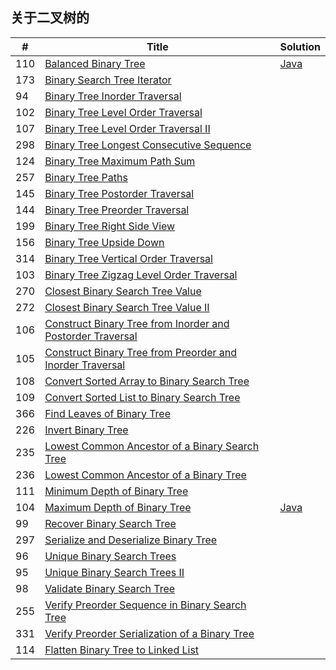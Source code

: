 关于二叉树的
------

|#|Title|Solution|
|---|----| ----- |
|110|[Balanced Binary Tree](https://leetcode.com/problems/balanced-binary-tree/)| [Java](https://github.com/dingjikerbo/leetcode/blob/master/solution/src/main/java/com/inuker/solution/BalancedBinaryTree.java)|
|173|[Binary Search Tree Iterator](https://leetcode.com/problems/binary-search-tree-iterator/)||
|94|[Binary Tree Inorder Traversal](https://leetcode.com/problems/binary-tree-inorder-traversal/)||
|102|[Binary Tree Level Order Traversal](https://leetcode.com/problems/binary-tree-level-order-traversal/)||
|107|[Binary Tree Level Order Traversal II](https://leetcode.com/problems/binary-tree-level-order-traversal-ii/)||
|298|[Binary Tree Longest Consecutive Sequence](https://leetcode.com/problems/binary-tree-longest-consecutive-sequence/)||
|124|[Binary Tree Maximum Path Sum](https://leetcode.com/problems/binary-tree-maximum-path-sum/)||
|257|[Binary Tree Paths](https://leetcode.com/problems/binary-tree-paths/)||
|145|[Binary Tree Postorder Traversal](https://leetcode.com/problems/binary-tree-postorder-traversal/)||
|144|[Binary Tree Preorder Traversal](https://leetcode.com/problems/binary-tree-preorder-traversal/)||
|199|[Binary Tree Right Side View](https://leetcode.com/problems/binary-tree-right-side-view/)||
|156|[Binary Tree Upside Down](https://leetcode.com/problems/binary-tree-upside-down/)||
|314|[Binary Tree Vertical Order Traversal](https://leetcode.com/problems/binary-tree-vertical-order-traversal/)||
|103|[Binary Tree Zigzag Level Order Traversal](https://leetcode.com/problems/binary-tree-zigzag-level-order-traversal/)||
|270|[Closest Binary Search Tree Value](https://leetcode.com/problems/closest-binary-search-tree-value/)||
|272|[Closest Binary Search Tree Value II](https://leetcode.com/problems/closest-binary-search-tree-value-ii/)||
|106|[Construct Binary Tree from Inorder and Postorder Traversal](https://leetcode.com/problems/construct-binary-tree-from-inorder-and-postorder-traversal/)||
|105|[Construct Binary Tree from Preorder and Inorder Traversal](https://leetcode.com/problems/construct-binary-tree-from-preorder-and-inorder-traversal/)||
|108|[Convert Sorted Array to Binary Search Tree](https://leetcode.com/problems/convert-sorted-array-to-binary-search-tree/)||
|109|[Convert Sorted List to Binary Search Tree](https://leetcode.com/problems/convert-sorted-list-to-binary-search-tree/)||
|366|[Find Leaves of Binary Tree](https://leetcode.com/problems/find-leaves-of-binary-tree/)||
|226|[Invert Binary Tree](https://leetcode.com/problems/invert-binary-tree/)||
|235|[Lowest Common Ancestor of a Binary Search Tree](https://leetcode.com/problems/lowest-common-ancestor-of-a-binary-search-tree/)||
|236|[Lowest Common Ancestor of a Binary Tree](https://leetcode.com/problems/lowest-common-ancestor-of-a-binary-tree/)||
|111|[Minimum Depth of Binary Tree](https://leetcode.com/problems/minimum-depth-of-binary-tree/)||
|104|[Maximum Depth of Binary Tree](https://leetcode.com/problems/maximum-depth-of-binary-tree/)| [Java](https://github.com/dingjikerbo/leetcode/blob/master/solution/src/main/java/com/inuker/solution/MaximumDepthOfBinaryTree.java)|
|99|[Recover Binary Search Tree](https://leetcode.com/problems/recover-binary-search-tree/)||
|297|[Serialize and Deserialize Binary Tree](https://leetcode.com/problems/serialize-and-deserialize-binary-tree/)||
|96|[Unique Binary Search Trees](https://leetcode.com/problems/unique-binary-search-trees/)||
|95|[Unique Binary Search Trees II](https://leetcode.com/problems/unique-binary-search-trees-ii/)||
|98|[Validate Binary Search Tree](https://leetcode.com/problems/validate-binary-search-tree/)||
|255|[Verify Preorder Sequence in Binary Search Tree](https://leetcode.com/problems/verify-preorder-sequence-in-binary-search-tree/)||
|331|[Verify Preorder Serialization of a Binary Tree](https://leetcode.com/problems/verify-preorder-serialization-of-a-binary-tree/)||
|114|[Flatten Binary Tree to Linked List](https://leetcode.com/problems/flatten-binary-tree-to-linked-list/)||